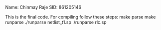Name: Chinmay Raje
SID: 861205146

This is the final code.
For compiling follow these steps:
make parse
make runparse
./runparse netlist_t1.sp
./runparse rlc.sp
